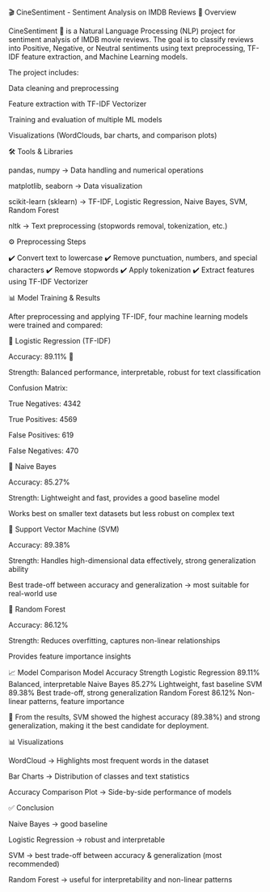 
🎬 CineSentiment - Sentiment Analysis on IMDB Reviews
📖 Overview

CineSentiment 🎥 is a Natural Language Processing (NLP) project for sentiment analysis of IMDB movie reviews.
The goal is to classify reviews into Positive, Negative, or Neutral sentiments using text preprocessing, TF-IDF feature extraction, and Machine Learning models.

The project includes:

Data cleaning and preprocessing

Feature extraction with TF-IDF Vectorizer

Training and evaluation of multiple ML models

Visualizations (WordClouds, bar charts, and comparison plots)

🛠️ Tools & Libraries

pandas, numpy → Data handling and numerical operations

matplotlib, seaborn → Data visualization

scikit-learn (sklearn) → TF-IDF, Logistic Regression, Naive Bayes, SVM, Random Forest

nltk → Text preprocessing (stopwords removal, tokenization, etc.)

⚙️ Preprocessing Steps

✔️ Convert text to lowercase
✔️ Remove punctuation, numbers, and special characters
✔️ Remove stopwords
✔️ Apply tokenization
✔️ Extract features using TF-IDF Vectorizer

📊 Model Training & Results

After preprocessing and applying TF-IDF, four machine learning models were trained and compared:

🔹 Logistic Regression (TF-IDF)

Accuracy: 89.11% 🎯

Strength: Balanced performance, interpretable, robust for text classification

Confusion Matrix:

True Negatives: 4342

True Positives: 4569

False Positives: 619

False Negatives: 470

🔹 Naive Bayes

Accuracy: 85.27%

Strength: Lightweight and fast, provides a good baseline model

Works best on smaller text datasets but less robust on complex text

🔹 Support Vector Machine (SVM)

Accuracy: 89.38%

Strength: Handles high-dimensional data effectively, strong generalization ability

Best trade-off between accuracy and generalization → most suitable for real-world use

🔹 Random Forest

Accuracy: 86.12%

Strength: Reduces overfitting, captures non-linear relationships

Provides feature importance insights

📈 Model Comparison
Model	Accuracy	Strength
Logistic Regression	89.11%	Balanced, interpretable
Naive Bayes	85.27%	Lightweight, fast baseline
SVM	89.38%	Best trade-off, strong generalization
Random Forest	86.12%	Non-linear patterns, feature importance

📌 From the results, SVM showed the highest accuracy (89.38%) and strong generalization, making it the best candidate for deployment.

📊 Visualizations

WordCloud → Highlights most frequent words in the dataset

Bar Charts → Distribution of classes and text statistics

Accuracy Comparison Plot → Side-by-side performance of models

✅ Conclusion

Naive Bayes → good baseline

Logistic Regression → robust and interpretable

SVM → best trade-off between accuracy & generalization (most recommended)

Random Forest → useful for interpretability and non-linear patterns
